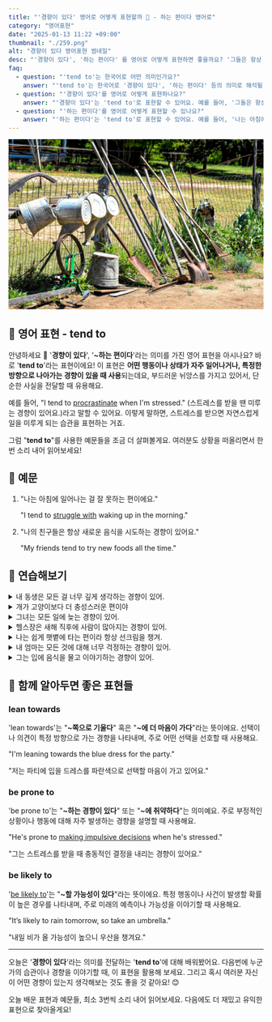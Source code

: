 ```yaml
---
title: "'경향이 있다' 영어로 어떻게 표현할까 🎯 - 하는 편이다 영어로"
category: "영어표현"
date: "2025-01-13 11:22 +09:00"
thumbnail: "./259.png"
alt: "경향이 있다 영어표현 썸네일"
desc: "'경향이 있다', '하는 편이다' 를 영어로 어떻게 표현하면 좋을까요? '그들은 항상 늦게 도착하는 경향이 있어', '나는 아침에 커피를 마시는 습관이 있어' 등을 영어로 표현하는 법을 배워봅시다. 다양한 예문을 통해서 연습하고 본인의 표현으로 만들어 보세요."
faq:
  - question: "'tend to'는 한국어로 어떤 의미인가요?"
    answer: "'tend to'는 한국어로 '경향이 있다', '하는 편이다' 등의 의미로 해석될 수 있어요."
  - question: "'경향이 있다'를 영어로 어떻게 표현하나요?"
    answer: "'경향이 있다'는 'tend to'로 표현할 수 있어요. 예를 들어, '그들은 항상 늦게 도착하는 경향이 있어'는 'They tend to arrive late'로 말할 수 있어요."
  - question: "'하는 편이다'를 영어로 어떻게 표현할 수 있나요?"
    answer: "'하는 편이다'는 'tend to'로 표현할 수 있어요. 예를 들어, '나는 아침에 커피를 마시는 편이야'는 'I tend to drink coffee in the morning'으로 말할 수 있어요."
---
```


![농기구들](./259-1.jpg)

## 🌟 영어 표현 - tend to

안녕하세요 👋 '**경향이 있다**', '**~하는 편이다**'라는 의미를 가진 영어 표현을 아시나요? 바로 '**tend to**'라는 표현이에요! 이 표현은 **어떤 행동이나 상태가 자주 일어나거나, 특정한 방향으로 나아가는 경향이 있을 때 사용**되는데요, 부드러운 뉘앙스를 가지고 있어서, 단순한 사실을 전달할 때 유용해요.

예를 들어, "I tend to [procrastinate](/blog/in-english/264.procrastinate/) when I'm stressed." (스트레스를 받을 땐 미루는 경향이 있어요.)라고 말할 수 있어요. 이렇게 말하면, 스트레스를 받으면 자연스럽게 일을 미루게 되는 습관을 표현하는 거죠.

<div 
  data-inline-banner="🎉 새해에는 스픽 AI와 함께 영어 공부하자" 
  data-inline-banner-subtext="설날 특별 할인으로 60%할인 + 추가 7만원 할인! (~2/3)" 
  data-inline-banner-link="https://app.usespeak.com/kr-ko/sale/kr-affiliate-special/?ref=engple-inline"
  data-inline-banner-caption="해당 링크를 통해 구매시 일정액의 수수료를 지급받습니다.">
</div>

그럼 "**tend to**"를 사용한 예문들을 조금 더 살펴볼게요. 여러분도 상황을 떠올리면서 한 번 소리 내어 읽어보세요!

## 📖 예문

1. "나는 아침에 일어나는 걸 잘 못하는 편이에요."

   "I tend to [struggle with](/blog/잘-안돼-영어표현/) waking up in the morning."

2. "나의 친구들은 항상 새로운 음식을 시도하는 경향이 있어요."

   "My friends tend to try new foods all the time."

## 💬 연습해보기

<details>
<summary>내 동생은 모든 걸 너무 깊게 생각하는 경향이 있어.</summary>
<span>My sister tends to overthink everything.</span>
</details>

<details>
<summary>개가 고양이보다 더 충성스러운 편이야</summary>
<span>Dogs tend to be more loyal than cats.</span>
</details>

<details>
<summary>그녀는 모든 일에 늦는 경향이 있어.</summary>
<span>She tends to run late for everything.</span>
</details>

<details>
<summary>헬스장은 새해 직후에 사람이 많아지는 경향이 있어.</summary>
<span>The gym tends to be packed right after New Year's.</span>
</details>

<details>
<summary>나는 쉽게 햇볕에 타는 편이라 항상 선크림을 챙겨.</summary>
<span>I tend to get sunburned easily, so I always carry sunscreen.</span>
</details>

<details>
<summary>내 엄마는 모든 것에 대해 너무 걱정하는 경향이 있어.</summary>
<span>My mom tends to worry too much about everything.</span>
</details>

<details>
<summary>그는 입에 음식을 물고 이야기하는 경향이 있어.</summary>
<span>He tends to talk with his mouth full.</span>
</details>

## 🤝 함께 알아두면 좋은 표현들

### lean towards

'lean towards'는 "**~쪽으로 기울다**" 혹은 "**~에 더 마음이 가다**"라는 뜻이에요. 선택이나 의견이 특정 방향으로 가는 경향을 나타내며, 주로 어떤 선택을 선호할 때 사용해요.

"I'm leaning towards the blue dress for the party."

"저는 파티에 입을 드레스를 파란색으로 선택할 마음이 가고 있어요."

### be prone to

'be prone to'는 "**~하는 경향이 있다**" 또는 "**~에 취약하다**"는 의미예요. 주로 부정적인 상황이나 행동에 대해 자주 발생하는 경향을 설명할 때 사용해요.

"He's prone to [making impulsive decisions](/blog/vocab-1/010.make-a-decision/) when he's stressed."

"그는 스트레스를 받을 때 충동적인 결정을 내리는 경향이 있어요."

### be likely to

'[be likely to](/blog/in-english/208.likely-to/)'는 "**~할 가능성이 있다**"라는 뜻이에요. 특정 행동이나 사건이 발생할 확률이 높은 경우를 나타내며, 주로 미래의 예측이나 가능성을 이야기할 때 사용해요.

"It’s likely to rain tomorrow, so take an umbrella."

"내일 비가 올 가능성이 높으니 우산을 챙겨요."

---

오늘은 '**경향이 있다**'라는 의미를 전달하는 '**tend to**'에 대해 배워봤어요. 다음번에 누군가의 습관이나 경향을 이야기할 때, 이 표현을 활용해 보세요. 그리고 혹시 여러분 자신이 어떤 경향이 있는지 생각해보는 것도 좋을 것 같아요! 😊

오늘 배운 표현과 예문들, 최소 3번씩 소리 내어 읽어보세요. 다음에도 더 재밌고 유익한 표현으로 찾아올게요!
